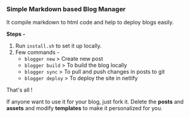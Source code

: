 ### Simple Markdown based Blog Manager

It compile markdown to html code and help to deploy blogs easily.

**Steps -**

1. Run `install.sh` to set it up locally.
2. Few commands -
   - `blogger new` > Create new post
   - `blogger build` > To build the blog locally
   - `blogger sync` > To pull and push changes in posts to git
   - `blogger deploy` > To deploy the site in netlify

That's all !

If anyone want to use it for your blog, just fork it. Delete the **posts** and **assets** and modify **templates** to make it personalized for you.

